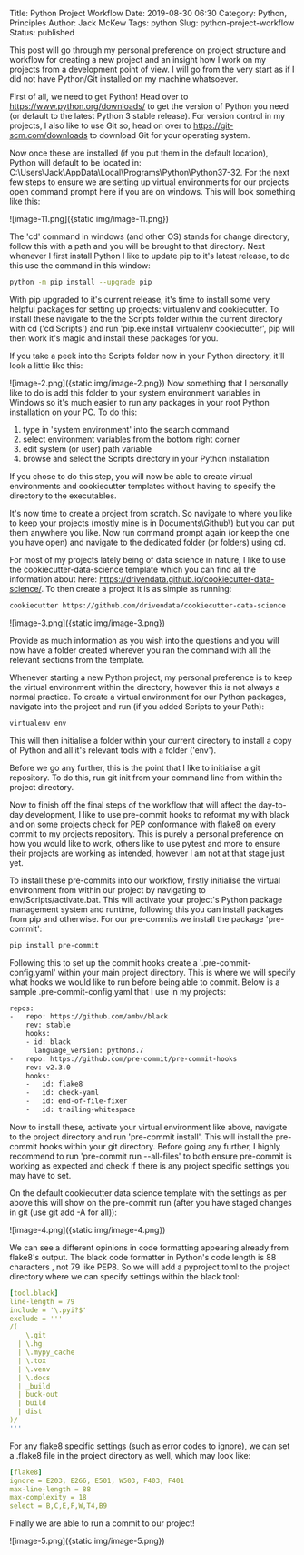 Title: Python Project Workflow
Date: 2019-08-30 06:30
Category: Python, Principles
Author: Jack McKew
Tags: python
Slug: python-project-workflow
Status: published

This post will go through my personal preference on project structure and workflow for creating a new project and an insight how I work on my projects from a development point of view. I will go from the very start as if I did not have Python/Git installed on my machine whatsoever.

First of all, we need to get Python! Head over to <https://www.python.org/downloads/> to get the version of Python you need (or default to the latest Python 3 stable release). For version control in my projects, I also like to use Git so, head on over to <https://git-scm.com/downloads> to download Git for your operating system.

Now once these are installed (if you put them in the default location), Python will default to be located in: C:\\Users\\Jack\\AppData\\Local\\Programs\\Python\\Python37-32. For the next few steps to ensure we are setting up virtual environments for our projects open command prompt here if you are on windows. This will look something like this:

![image-11.png]({static img/image-11.png})

The 'cd' command in windows (and other OS) stands for change directory, follow this with a path and you will be brought to that directory. Next whenever I first install Python I like to update pip to it's latest release, to do this use the command in this window:

``` bash
python -m pip install --upgrade pip
```

With pip upgraded to it's current release, it's time to install some very helpful packages for setting up projects: virtualenv and cookiecutter. To install these navigate to the the Scripts folder within the current directory with cd ('cd Scripts') and run 'pip.exe install virtualenv cookiecutter', pip will then work it's magic and install these packages for you.

If you take a peek into the Scripts folder now in your Python directory, it'll look a little like this:

![image-2.png]({static img/image-2.png})
Now something that I personally like to do is add this folder to your system environment variables in Windows so it's much easier to run any packages in your root Python installation on your PC. To do this:

1. type in 'system environment' into the search command
2. select environment variables from the bottom right corner
3. edit system (or user) path variable
4. browse and select the Scripts directory in your Python installation

If you chose to do this step, you will now be able to create virtual environments and cookiecutter templates without having to specify the directory to the executables.

It's now time to create a project from scratch. So navigate to where you like to keep your projects (mostly mine is in Documents\\Github\\) but you can put them anywhere you like. Now run command prompt again (or keep the one you have open) and navigate to the dedicated folder (or folders) using cd.

For most of my projects lately being of data science in nature, I like to use the cookiecutter-data-science template which you can find all the information about here: <https://drivendata.github.io/cookiecutter-data-science/>. To then create a project it is as simple as running:

``` bash
cookiecutter https://github.com/drivendata/cookiecutter-data-science
```

![image-3.png]({static img/image-3.png})

Provide as much information as you wish into the questions and you will now have a folder created wherever you ran the command with all the relevant sections from the template.

Whenever starting a new Python project, my personal preference is to keep the virtual environment within the directory, however this is not always a normal practice. To create a virtual environment for our Python packages, navigate into the project and run (if you added Scripts to your Path):

``` bash
virtualenv env
```

This will then initialise a folder within your current directory to install a copy of Python and all it's relevant tools with a folder ('env').

Before we go any further, this is the point that I like to initialise a git repository. To do this, run git init from your command line from within the project directory.

Now to finish off the final steps of the workflow that will affect the day-to-day development, I like to use pre-commit hooks to reformat my with black and on some projects check for PEP conformance with flake8 on every commit to my projects repository. This is purely a personal preference on how you would like to work, others like to use pytest and more to ensure their projects are working as intended, however I am not at that stage just yet.

To install these pre-commits into our workflow, firstly initialise the virtual environment from within our project by navigating to env/Scripts/activate.bat. This will activate your project's Python package management system and runtime, following this you can install packages from pip and otherwise. For our pre-commits we install the package 'pre-commit':

``` bash
pip install pre-commit
```

Following this to set up the commit hooks create a '.pre-commit-config.yaml' within your main project directory. This is where we will specify what hooks we would like to run before being able to commit. Below is a sample .pre-commit-config.yaml that I use in my projects:

``` bash
repos:
-   repo: https://github.com/ambv/black
    rev: stable
    hooks:
    - id: black
      language_version: python3.7
-   repo: https://github.com/pre-commit/pre-commit-hooks
    rev: v2.3.0
    hooks:
    -   id: flake8
    -   id: check-yaml
    -   id: end-of-file-fixer
    -   id: trailing-whitespace
```

Now to install these, activate your virtual environment like above, navigate to the project directory and run 'pre-commit install'. This will install the pre-commit hooks within your git directory. Before going any further, I highly recommend to run 'pre-commit run --all-files' to both ensure pre-commit is working as expected and check if there is any project specific settings you may have to set.

On the default cookiecutter data science template with the settings as per above this will show on the pre-commit run (after you have staged changes in git (use git add -A for all)):

![image-4.png]({static img/image-4.png})

We can see a different opinions in code formatting appearing already from flake8's output. The black code formatter in Python's code length is 88 characters , not 79 like PEP8. So we will add a pyproject.toml to the project directory where we can specify settings within the black tool:

``` yaml
[tool.black]
line-length = 79
include = '\.pyi?$'
exclude = '''
/(
    \.git
  | \.hg
  | \.mypy_cache
  | \.tox
  | \.venv
  | \.docs
  | _build
  | buck-out
  | build
  | dist
)/
'''
```

For any flake8 specific settings (such as error codes to ignore), we can set a .flake8 file in the project directory as well, which may look like:

``` yaml
[flake8]
ignore = E203, E266, E501, W503, F403, F401
max-line-length = 88
max-complexity = 18
select = B,C,E,F,W,T4,B9
```

Finally we are able to run a commit to our project!

![image-5.png]({static img/image-5.png})
